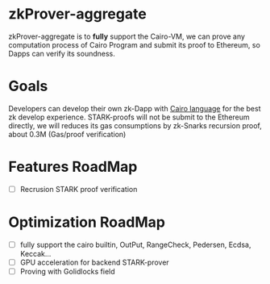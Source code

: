# zkProver-aggregate

zkProver-aggregate is to **fully** support the Cairo-VM, we can prove any computation process of Cairo Program and submit its proof to Ethereum, so Dapps can verify its soundness.

# Goals

Developers can develop their own zk-Dapp with [Cairo language](https://github.com/starkware-libs/cairo) for the best zk develop experience.  STARK-proofs will not be submit to the Ethereum directly, we will reduces its gas consumptions by zk-Snarks recursion proof, about 0.3M (Gas/proof verification)

# Features RoadMap
- [ ] Recrusion STARK proof verification

# Optimization RoadMap

- [ ] fully support the cairo builtin, OutPut, RangeCheck, Pedersen, Ecdsa, Keccak...
- [ ] GPU acceleration for backend STARK-prover
- [ ] Proving with Golidlocks field